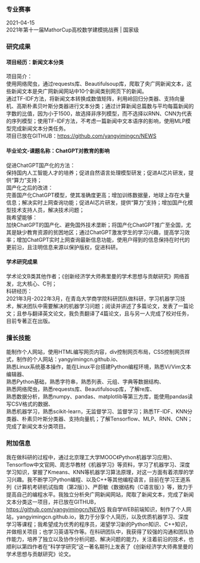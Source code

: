### 专业赛事
2021-04-15  
2021年第十一届MathorCup高校数学建模挑战赛 | 国家级
### 研究成果
#### 项目经历：新闻文本分类
项目简介：  
使用网络爬虫，通过requests库、Beautifulsoup库，爬取了央广网新闻文本，这些新闻文本是央广网新闻网站中10个新闻类别网页下的新闻。  
通过TF-IDF方法，将新闻文本转换成数值矩阵，利用岭回归分类器、支持向量机、高斯朴素贝叶斯分类器进行文本分类；通过计算新闻总篇数与平均每篇新闻的字数的比值，因为小于1500，故选择非序列模型，而不选择以RNN、CNN为代表的序列模型；使用TF-IDF方法，不考虑一篇新闻中文本语序的影响，使用MLP模型完成新闻文本分类任务。  
项目已放在GITHUB：https://github.com/yangyimingcn/NEWS
#### 毕业论文-课题名称：ChatGPT对教育的影响
促进ChatGPT国产化的方法：  
保持国内人工智能人才的培养；促进自然语言处理模型研发；促进AI芯片研发，提供“算力”支持；  
国产化之后的改进：  
完善国产化ChatGPT模型，使其准确度更高；增加训练数据量，地球上存在大量信息；解决实时上网查询功能；促进AI芯片研发，提供“算力”支持；增加国产化模型技术支持人员，解决技术问题；  
我希望能够：  
加快ChatGPT的国产化、避免国外技术垄断；将国产化ChatGPT推广至全国，尤其是缺少教育资源的贫困地区；通过ChatGPT激发学生的学习兴趣，提高学习效率；增加ChatGPT实时上网查询最新信息功能，使用户得到的信息保持在时代的更前沿，且注明信息来源以保护版权，促进科研。
#### 学术研究成果
学术论文B类其他作者；《创新经济学大师弗里曼的学术思想与贡献研究》网络首发，北大核心、C刊；  
科研经历：  
2021年3月-2022年3月，在青岛大学商学院科研团队做科研，学习机器学习技术，解决团队中需要解决的机器学习问题；阅读并讲述了多篇论文，发表了一篇论文；且参与翻译英文论文，我负责翻译了4篇论文，且与另一人完成了校对任务，目前专著正在出版。
### 擅长技能
能制作个人网站，使用HTML编写网页内容，div控制网页布局，CSS控制网页样式，制作的个人网站：yangyimingcn.github.io、  
熟悉Linux系统基本操作，能在Linux平台搭建Python编程环境，熟悉Vi/Vim文本编辑器、  
熟悉Python基础，熟悉字符串，熟悉列表、元组、字典等数据结构、  
熟悉网络爬虫，熟悉requests库、Beautifulsoup库，了解re库、  
熟悉数据分析，熟悉numpy、pandas、matplotlib等第三方库，能使用pandas读写CSV格式的数据、  
熟悉机器学习，熟悉scikit-learn，无监督学习、监督学习；熟悉TF-IDF、KNN分类器、朴素贝叶斯分类器、支持向量机；了解Tensorflow、MLP、RNN、CNN；完成了新闻文本分类项目。
### 附加信息
我在做科研的过程中，通过北京理工大学MOOC《Python机器学习应用》、Tensorflow中文官网、周志华教材《机器学习》等资料，学习了机器学习、深度学习知识，掌握了Kmeans、KNN等机器学习算法原理，对这一方面有着浓厚的学习兴趣。我不断学习Python编程、以及C++等其他编程语言，目前在学习王道系列《计算机考研机试指南（第2版）》、严蔚敏《数据结构（C语言版）》等，致力于提高自己的编程水平。我独立分析央广网新闻网站，爬取了新闻文本，完成了新闻文本分类这一项目，并已放在GITHUB，https://github.com/yangyimingcn/NEWS
我自学WEB前端知识，制作了个人网站，yangyimingcn.github.io，致力于分享个人简历，以及优质机器学习、深度学习等课程；我希望成为优秀的程序员，渴望学习新的Python知识、C++知识，并做相关项目；也学习英语写作等。在科研团队中，我获得了较强的沟通和团队协作能力，培养了独立以及协作分析问题、解决问题的能力，关注着前沿的技术，也顺利以第四作者在“科学学研究”这一著名期刊上发表了《创新经济学大师弗里曼的学术思想与贡献研究》论文。



